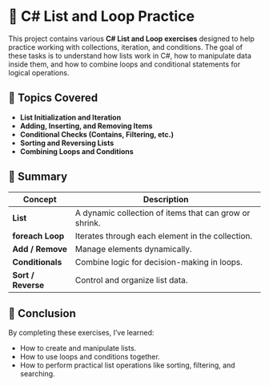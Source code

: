 # 📘 C# List and Loop Practice

This project contains various **C# List and Loop exercises** designed to help practice working with collections, iteration, and conditions.
The goal of these tasks is to understand how lists work in C#, how to manipulate data inside them, and how to combine loops and conditional statements for logical operations.

## 🧠 Topics Covered

* **List Initialization and Iteration**
* **Adding, Inserting, and Removing Items**
* **Conditional Checks (Contains, Filtering, etc.)**
* **Sorting and Reversing Lists**
* **Combining Loops and Conditions**

## 🧾 Summary

| Concept            | Description                                            |
| ------------------ | ------------------------------------------------------ |
| **List**           | A dynamic collection of items that can grow or shrink. |
| **foreach Loop**   | Iterates through each element in the collection.       |
| **Add / Remove**   | Manage elements dynamically.                           |
| **Conditionals**   | Combine logic for decision-making in loops.            |
| **Sort / Reverse** | Control and organize list data.                        |

## 🏁 Conclusion

By completing these exercises, I’ve learned:

* How to create and manipulate lists.
* How to use loops and conditions together.
* How to perform practical list operations like sorting, filtering, and searching.
